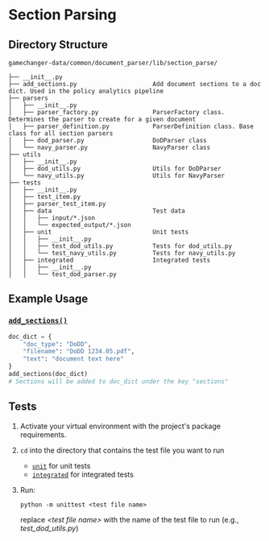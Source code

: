 # Section Parsing

## Directory Structure

```
gamechanger-data/common/document_parser/lib/section_parse/

├── __init__.py
├── add_sections.py                     Add document sections to a doc dict. Used in the policy analytics pipeline
├── parsers
│   ├── __init__.py
│   ├── parser_factory.py               ParserFactory class. Determines the parser to create for a given document
│   ├── parser_definition.py            ParserDefinition class. Base class for all section parsers
│   ├── dod_parser.py                   DoDParser class
│   └── navy_parser.py                  NavyParser class
├── utils
│   ├── __init__.py
│   ├── dod_utils.py                    Utils for DoDParser
│   └── navy_utils.py                   Utils for NavyParser
├── tests
│   ├── __init__.py
│   ├── test_item.py
│   ├── parser_test_item.py
│   ├── data                            Test data
│   │   ├── input/*.json
│   │   └── expected_output/*.json
│   ├── unit                            Unit tests
│   │   ├── __init__.py
│   │   ├── test_dod_utils.py           Tests for dod_utils.py
│   │   └── test_navy_utils.py          Tests for navy_utils.py
│   ├── integrated                      Integrated tests
│   │   ├── __init__.py
│   │   └── test_dod_parser.py

```

## Example Usage

### [`add_sections()`](add_sections.py)

```python
doc_dict = {
    "doc_type": "DoDD",
    "filename": "DoDD 1234.05.pdf",
    "text": "document text here"
}
add_sections(doc_dict)
# Sections will be added to doc_dict under the key "sections"
```

## Tests

1. Activate your virtual environment with the project's package requirements.

2. `cd` into the directory that contains the test file you want to run

   - [`unit`](tests/unit/) for unit tests
   - [`integrated`](tests/integrated/) for integrated tests

3. Run:
   ```
   python -m unittest <test file name>
   ```
   replace _\<test file name>_ with the name of the test file to run (e.g., _test_dod_utils.py_)

